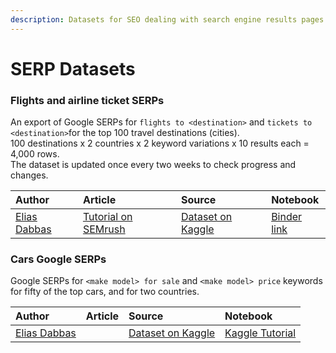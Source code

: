 ```yaml
---
description: Datasets for SEO dealing with search engine results pages (SERPs)
---
```


# SERP Datasets

### Flights and airline ticket SERPs

An export of Google SERPs for `flights to <destination>` and `tickets to <destination>`for the top 100 travel destinations \(cities\).   
100 destinations x 2 countries x 2 keyword variations x 10 results each = 4,000 rows.   
The dataset is updated once every two weeks to check progress and changes.

|  Author | Article | Source | Notebook |
| :--- | :--- | :--- | :--- |
| [Elias Dabbas](https://github.com/eliasdabbas/) | [Tutorial on SEMrush](https://www.semrush.com/blog/analyzing-search-engine-results-pages/) | [Dataset on Kaggle](https://www.kaggle.com/eliasdabbas/search-engine-results-flights-tickets-keywords) | [Binder link](https://mybinder.org/v2/gh/eliasdabbas/SEMRush_serp_tutorial/master?urlpath=lab/tree/semrush_serp_analysis.ipynb) |

### Cars Google SERPs

Google SERPs for `<make model> for sale` and `<make model> price` keywords for fifty of the top cars, and for two countries.

| Author | Article | Source | Notebook |
| :--- | :--- | :--- | :--- |
| [Elias Dabbas](https://github.com/eliasdabbas) |  | [Dataset on Kaggle](https://www.kaggle.com/eliasdabbas/google-search-results-pages-used-cars-us) | [Kaggle Tutorial](https://www.kaggle.com/eliasdabbas/search-engine-results-pages-serps-research) |

